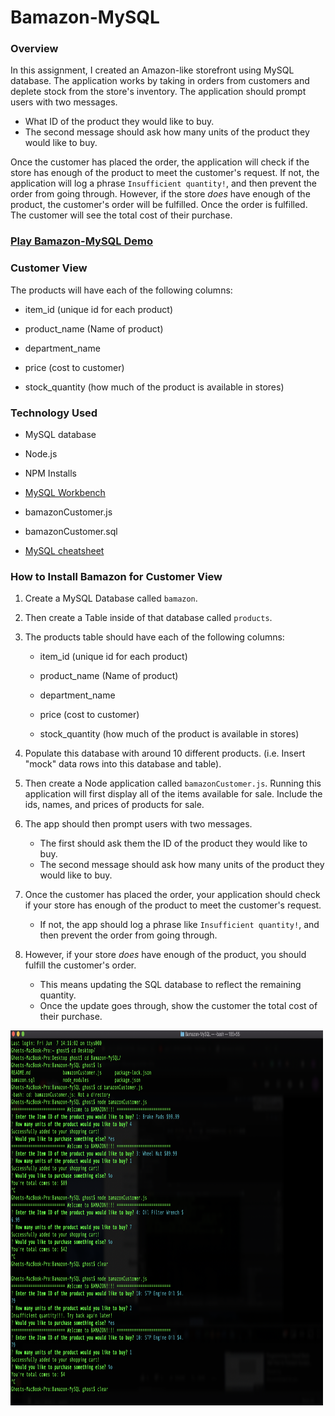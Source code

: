 # Bamazon-MySQL

### Overview
In this assignment, I created an Amazon-like storefront using MySQL database. The application works by taking in orders from customers and deplete stock from the store's inventory. The application should prompt users with two messages.

   * What ID of the product they would like to buy.
   * The second message should ask how many units of the product they would like to buy.

Once the customer has placed the order, the application will check if the store has enough of the product to meet the customer's request. If not, the application will log a phrase `Insufficient quantity!`, and then prevent the order from going through. However, if the store _does_ have enough of the product, the customer's order will be fulfilled. Once the order is fulfilled. The customer will see the total cost of their purchase.

### <a href="https://youtu.be/1BosxUgn2xE">Play Bamazon-MySQL Demo</a>

### Customer View

The products will have each of the following columns:

   * item_id (unique id for each product)

   * product_name (Name of product)

   * department_name

   * price (cost to customer)

   * stock_quantity (how much of the product is available in stores)



### Technology Used

* MySQL database

* Node.js

* NPM Installs

* <a href="https://devhints.io/mysql">MySQL Workbench</a>

* bamazonCustomer.js

* bamazonCustomer.sql

* <a href="https://devhints.io/mysql">MySQL cheatsheet</a>


### How to Install Bamazon for Customer View

1. Create a MySQL Database called `bamazon`.

2. Then create a Table inside of that database called `products`.

3. The products table should have each of the following columns:

   * item_id (unique id for each product)

   * product_name (Name of product)

   * department_name

   * price (cost to customer)

   * stock_quantity (how much of the product is available in stores)

4. Populate this database with around 10 different products. (i.e. Insert "mock" data rows into this database and table).

5. Then create a Node application called `bamazonCustomer.js`. Running this application will first display all of the items available for sale. Include the ids, names, and prices of products for sale.

6. The app should then prompt users with two messages.

   * The first should ask them the ID of the product they would like to buy.
   * The second message should ask how many units of the product they would like to buy.

7. Once the customer has placed the order, your application should check if your store has enough of the product to meet the customer's request.

   * If not, the app should log a phrase like `Insufficient quantity!`, and then prevent the order from going through.

8. However, if your store _does_ have enough of the product, you should fulfill the customer's order.
   * This means updating the SQL database to reflect the remaining quantity.
   * Once the update goes through, show the customer the total cost of their purchase.


<img src="Screen Shot 1.png" alt="Girl in a jacket" style="width:500px;height:600px;">

